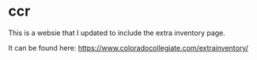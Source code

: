 # ccr
This is a websie that I updated to include the extra inventory page.

It can be found here:
https://www.coloradocollegiate.com/extrainventory/

